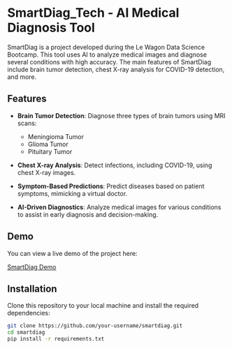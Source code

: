 # SmartDiag_Tech - AI Medical Diagnosis Tool

SmartDiag is a project developed during the Le Wagon Data Science Bootcamp. This tool uses AI to analyze medical images and diagnose several conditions with high accuracy. The main features of SmartDiag include brain tumor detection, chest X-ray analysis for COVID-19 detection, and more.

## Features

- **Brain Tumor Detection**: Diagnose three types of brain tumors using MRI scans:
  - Meningioma Tumor
  - Glioma Tumor
  - Pituitary Tumor

- **Chest X-ray Analysis**: Detect infections, including COVID-19, using chest X-ray images.

- **Symptom-Based Predictions**: Predict diseases based on patient symptoms, mimicking a virtual doctor.

- **AI-Driven Diagnostics**: Analyze medical images for various conditions to assist in early diagnosis and decision-making.

## Demo

You can view a live demo of the project here:

[SmartDiag Demo](https://smart-diag-tech.streamlit.app/)

## Installation

Clone this repository to your local machine and install the required dependencies:

```bash
git clone https://github.com/your-username/smartdiag.git
cd smartdiag
pip install -r requirements.txt
